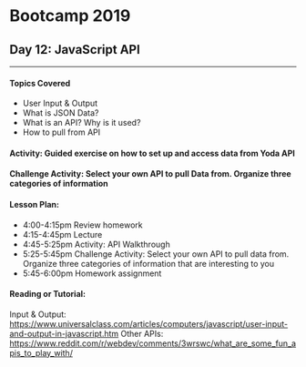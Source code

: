 # Bootcamp 2019

## Day 12: JavaScript API


---
#### Topics Covered
* User Input & Output
* What is JSON Data?
* What is an API? Why is it used?
* How to pull from API


#### Activity: Guided exercise on how to set up and access data from Yoda API 

#### Challenge Activity: Select your own API to pull Data from. Organize three categories of information


#### Lesson Plan:
* 4:00-4:15pm Review homework
* 4:15-4:45pm Lecture
* 4:45-5:25pm Activity: API Walkthrough
* 5:25-5:45pm Challenge Activity: Select your own API to pull data from. Organize three categories of information that are interesting to you
* 5:45-6:00pm Homework assignment

#### Reading or Tutorial:
Input & Output: https://www.universalclass.com/articles/computers/javascript/user-input-and-output-in-javascript.htm
Other APIs: https://www.reddit.com/r/webdev/comments/3wrswc/what_are_some_fun_apis_to_play_with/
